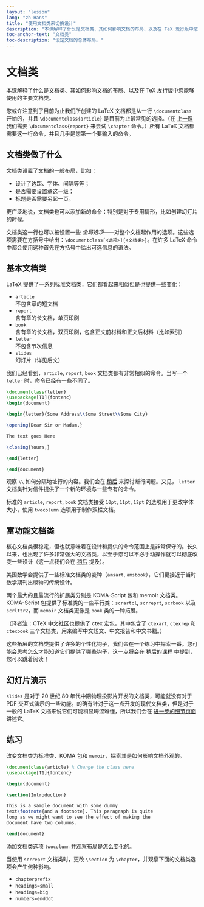 ```yaml
---
layout: "lesson"
lang: "zh-Hans"
title: "使用文档类来切换设计"
description: "本课解释了什么是文档类、其如何影响文档的布局、以及在 TeX 发行版中您能够使用的主要文档类。"
toc-anchor-text: "文档类"
toc-description: "设定文档的总体布局。"
---
```


# 文档类

<span
  class="summary">本课解释了什么是文档类、其如何影响文档的布局、以及在 TeX 发行版中您能够使用的主要文档类。</span>

您或许注意到了目前为止我们所创建的 LaTeX 文档都是从一行 `\documentclass` 开始的，并且 `\documentclass{article}` 是目前为止最常见的选择。（在 [上一课](lesson-04) 我们需要 `\documentclass{report}` 来尝试 `\chapter` 命令。）所有 LaTeX 文档都需要这一行命令，并且几乎是您第一个要输入的命令。

## 文档类做了什么

文档类设置了文档的一般布局，比如：

- 设计了边距、字体、间隔等等；
- 是否需要设置章这一级；
- 标题是否需要另起一页。

更广泛地说，文档类也可以添加新的命令：特别是对于专用情形，比如创建幻灯片的时候。

文档类这一行也可以被设置一些 _全局选项_——对整个文档起作用的选项。这些选项需要在方括号中给出：`\documentclass[<选项>]{<文档类>}`。在许多 LaTeX 命令中都会使用这种首先在方括号中给出可选信息的语法。

## 基本文档类

LaTeX 提供了一系列标准文档类，它们都看起来相似但是也提供一些变化：

- `article`  
  不包含章的短文档
- `report`  
  含有章的长文档，单页印刷
- `book`  
  含有章的长文档，双页印刷，包含正文前材料和正文后材料（比如索引）
- `letter`  
  不包含节次信息
- `slides`  
  幻灯片（详见后文）

我们已经看到，`article`, `report`, `book` 文档类都有非常相似的命令。当写一个 `letter` 时，命令已经有一些不同了。

```latex
\documentclass{letter}
\usepackage[T1]{fontenc}
\begin{document}

\begin{letter}{Some Address\\Some Street\\Some City}

\opening{Dear Sir or Madam,}

The text goes Here

\closing{Yours,}

\end{letter}

\end{document}
```

观察 `\\` 如何分隔地址行的内容。我们会在 [稍后](lesson-11) 来探讨断行问题。又见， `letter` 文档类针对信件提供了一个新的环境与一些专有的命令。

标准的 `article`, `report`, `book` 文档类接受 `10pt`, `11pt`, `12pt` 的选项用于更改字体大小，使用 `twocolumn` 选项用于制作双栏文档。

## 富功能文档类

核心文档类很稳定，但也就意味着在设计和提供的命令范围上是非常保守的。长久以来，也出现了许多非常强大的文档类，以至于您可以不必手动操作就可以彻底改变一些设计（这一点我们会在 [稍后](lesson-11) 提及）。

美国数学会提供了一些标准文档类的变种（`amsart`, `amsbook`），它们更接近于当时数学期刊出版物的传统设计。

两个最大的且最流行的扩展类分别是 KOMA-Script 包和 memoir 文档类。KOMA-Script 包提供了标准类的一些平行类：`scrartcl`, `scrreprt`, `scrbook` 以及 `scrlttr2`，而 `memoir` 文档类更像是 `book` 类的一种拓展。

（译者注：CTeX 中文社区也提供了 ctex 宏包，其中包含了 `ctexart`, `ctexrep` 和 `ctexbook` 三个文档类，用来编写中文短文、中文报告和中文书籍。）

这些拓展的文档类提供了许多的个性化钩子，我们会在一个练习中探索一番。您可能会思考怎么才能知道它们提供了哪些钩子，这一点将会在 [稍后的课程](lesson-16) 中提到，您可以跳着阅读！

## 幻灯片演示

`slides` 是对于 20 世纪 80 年代中期物理投影片开发的文档类，可能就没有对于 PDF 交互式演示的一些功能。的确有针对于这一点开发的现代文档类，但是对于一般的 LaTeX 文档来说它们可能稍显晦涩难懂，所以我们会在 [进一步的细节页面](more-05) 讲述它。

## 练习

改变文档类为标准类、KOMA 包和 `memoir`，探索其是如何影响文档外观的。

```latex
\documentclass{article} % Change the class here
\usepackage[T1]{fontenc}

\begin{document}

\section{Introduction}

This is a sample document with some dummy
text\footnote{and a footnote}. This paragraph is quite
long as we might want to see the effect of making the
document have two columns.

\end{document}
```

添加文档类选项 `twocolumn` 并观察布局是怎么变化的。

当使用 `scrreprt` 文档类时，更改 `\section` 为 `\chapter`，并观察下面的文档类选项会产生何种影响。

- `chapterprefix`
- `headings=small`
- `headings=big`
- `numbers=enddot`
